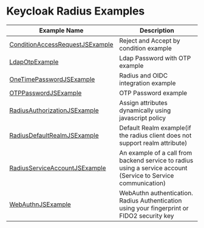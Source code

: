 # Keycloak Radius Examples

| Example Name                                                         | Description                                                                                                     |
|----------------------------------------------------------------------|-----------------------------------------------------------------------------------------------------------------|
| [ConditionAccessRequestJSExample](./ConditionAccessRequestJSExample) | Reject and Accept by condition example                                                                          |
| [LdapOtpExample](./LdapOtpExample)                                   | Ldap Password with OTP example                                                                                  |
| [OneTimePasswordJSExample](./OneTimePasswordJSExample)              | Radius and OIDC integration example                                                                             |
| [OTPPasswordJSExample](./OTPPasswordJSExample)                      | OTP Password example                                                                                            |
| [RadiusAuthorizationJSExample](./RadiusAuthorizationJSExample)      | Assign attributes dynamically using javascript policy                                                           |
| [RadiusDefaultRealmJSExample](./RadiusDefaultRealmJSExample)        | Default Realm example(if the radius client does not support realm attribute)                                    |
| [RadiusServiceAccountJSExample](./RadiusServiceAccountJSExample)     | An example of a call from  backend service to radius using a service account (Service to Service communication) |
| [WebAuthnJSExample](./WebAuthnJSExample)                             | WebAuthn authentication. Radius Authentication using your fingerprint or FIDO2 security key                     |
